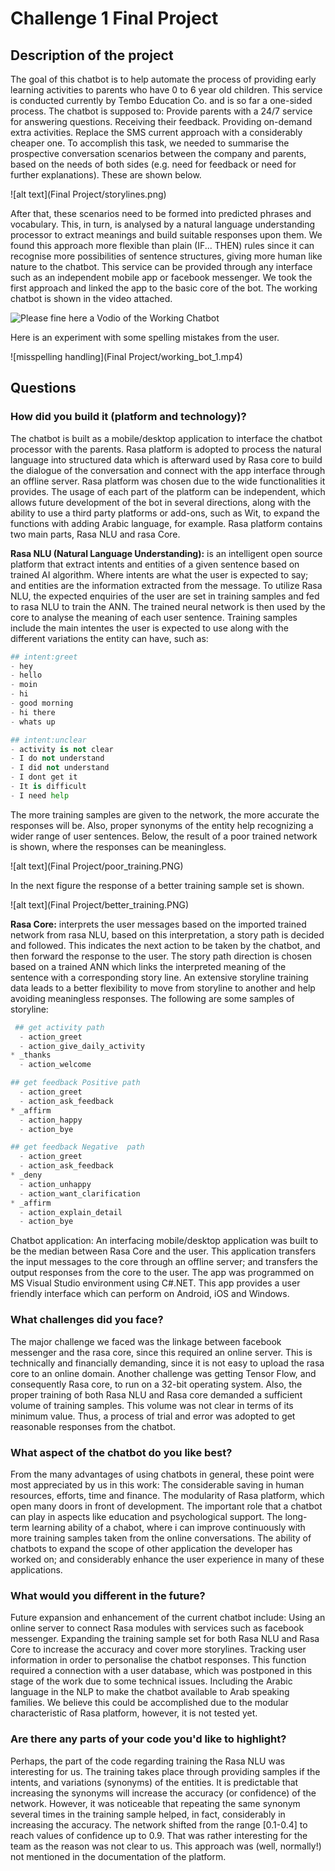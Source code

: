 # Challenge 1 Final Project

## Description of the project

The goal of this chatbot is to help automate the process of providing early learning activities to parents who have 0 to 6 year old children. This service is conducted currently by Tembo Education Co. and is so far a one-sided process. The chatbot is supposed to:
Provide parents with a 24/7 service for answering questions.
Receiving their feedback.
Providing on-demand extra activities.
Replace the SMS current approach with a considerably cheaper one.
To accomplish this task, we needed  to summarise the prospective conversation scenarios between the company and parents, based on the needs of both sides (e.g. need for feedback or need for further explanations). These are shown below.


![alt text](Final Project/storylines.png)



After that, these scenarios need to be formed into predicted phrases and vocabulary. This, in turn, is analysed by a natural language understanding processor to extract meanings and build suitable responses upon them. We found this approach more flexible than plain (IF... THEN) rules since it can recognise more possibilities of sentence structures, giving more human like nature to the chatbot.
This service can be provided through any interface such as an independent mobile app or facebook messenger. We took the first approach and linked the app to the basic core of the bot. The working chatbot is shown in the video attached.

![Please fine here a Vodio of the Working Chatbot](https://youtu.be/4nk62c6jnkw)

Here is an experiment with some spelling mistakes from the user.

![misspelling handling](Final Project/working_bot_1.mp4)


## Questions

### How did you build it (platform and technology)?

The chatbot is built as a mobile/desktop application to interface the chatbot processor with the parents. Rasa platform is adopted to process the natural language into structured data which is afterward used by Rasa core to build the dialogue of the conversation and connect with the app interface through an offline server.
Rasa platform was chosen due to the wide functionalities it provides. The usage of each part of the platform can be independent, which allows future development of the bot in several directions, along with the ability to use a third party platforms or add-ons, such as Wit, to expand the functions with adding Arabic language, for example.
Rasa platform contains two main parts, Rasa NLU and rasa Core.

**Rasa NLU (Natural Language Understanding):** is an intelligent open source platform that extract intents and entities of a given sentence based on trained AI algorithm. Where intents are what the user is expected  to say; and entities  are the information extracted from the message. 
To utilize Rasa NLU, the expected enquiries of the user are set in training samples and fed to rasa NLU to train the ANN. The trained neural network is then used by the core to analyse the meaning of each user sentence. Training samples include the main intentes the user is expected to use along with the different variations the entity can have, such as:

```python
## intent:greet
- hey
- hello
- moin
- hi
- good morning
- hi there
- whats up

## intent:unclear
- activity is not clear
- I do not understand
- I did not understand
- I dont get it
- It is difficult
- I need help
```
The more training samples are given to the network, the more accurate the responses will be. Also, proper synonyms of the entity help recognizing a wider range of user sentences. Below, the result of a poor trained network is shown, where the responses can be meaningless.


![alt text](Final Project/poor_training.PNG)


In the next figure the response of a better training sample set is shown.


![alt text](Final Project/better_training.PNG)



**Rasa Core:** interprets the user messages based on the imported trained network from rasa NLU, based on this  interpretation, a story path is decided and followed. This indicates the next action to be taken by the chatbot, and then forward the response to the user. The story path direction is chosen based on a trained ANN which links the interpreted meaning of the sentence with a corresponding story line. An extensive storyline training data leads to a better flexibility to move from storyline to another and help avoiding meaningless responses. The following are some samples of storyline:

```python
 ## get activity path            
  - action_greet
  - action_give_daily_activity
* _thanks            
  - action_welcome

## get feedback Positive path             
  - action_greet
  - action_ask_feedback          
* _affirm
  - action_happy
  - action_bye

## get feedback Negative  path             
  - action_greet
  - action_ask_feedback          
* _deny
  - action_unhappy
  - action_want_clarification
* _affirm
  - action_explain_detail
  - action_bye
```

Chatbot application: An interfacing mobile/desktop application was built to be the median between Rasa Core and the user.  This application transfers the input messages to the core through an offline server; and transfers the output responses from the core to the user. 
The app was programmed on MS Visual Studio environment using C#.NET. This app provides a user friendly interface which can perform on Android, iOS and Windows. 

### What challenges did you face?
The major challenge we faced was the linkage between facebook messenger and the rasa core, since this required an online server. This is technically and financially demanding, since it is not easy to upload the rasa core to an online domain.
Another challenge was getting Tensor Flow, and consequently Rasa core, to run on a 32-bit operating system.
Also, the proper training of both Rasa NLU and Rasa core demanded a sufficient volume of training samples. This volume was not clear in terms of its minimum value. Thus, a process of trial and error was adopted to get reasonable responses from the chatbot.

### What aspect of the chatbot do you like best? 
From the many advantages of using chatbots in general, these point were most appreciated by us in this work:
The considerable saving in human resources, efforts, time and finance.
The modularity of Rasa platform, which open many doors in front of development.
The important role that a chatbot can play in aspects like education and psychological support.
The long-term learning ability of a chabot, where i can improve continuously with more training samples taken from the online conversations.
The ability of chatbots to expand the scope of other application the developer has worked on; and considerably enhance the user experience in many of these applications.

### What would you different in the future? 
Future expansion and enhancement of the current chatbot include:
Using an online server to connect Rasa modules with services such as facebook messenger.
Expanding the training sample set for both Rasa NLU and Rasa Core to increase the accuracy and cover more storylines.
Tracking user information in order to personalise the chatbot responses. This function required a connection with a user database, which was postponed in this stage of the work due to some technical issues.
Including the Arabic language in the NLP to make the chatbot available to Arab speaking families. We believe this could be accomplished due to the modular characteristic of Rasa platform, however, it is not tested yet.


### Are there any parts of your code you'd like to highlight?
Perhaps, the part of the code regarding training the Rasa NLU was interesting for us. The training takes place through providing samples if the intents, and variations (synonyms) of the entities. It is predictable that increasing the synonyms will increase the accuracy (or confidence) of the network. However, it was noticeable that repeating the same synonym several times in the training sample helped, in fact, considerably in increasing the accuracy. The network shifted from the range [0.1-0.4] to reach values of confidence up to 0.9. That was rather interesting for the team as the reason was not clear to us. This approach was (well, normally!) not mentioned in the documentation of the platform.
